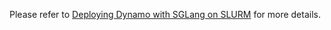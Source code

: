 Please refer to [Deploying Dynamo with SGLang on SLURM](../../../../docs/components/backends/sglang/slurm_jobs/README.md) for more details.